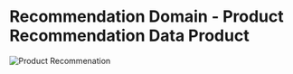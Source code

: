# Recommendation Domain - Product Recommendation Data Product

![Product Recommenation](./../images/product-recommendation-dp.png)

